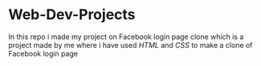# Web-Dev-Projects
In this repo i made my project on 
Facebook login page clone which is a project made by me where i have used _*HTML*_ and _*CSS*_ to make a clone of Facebook login page
